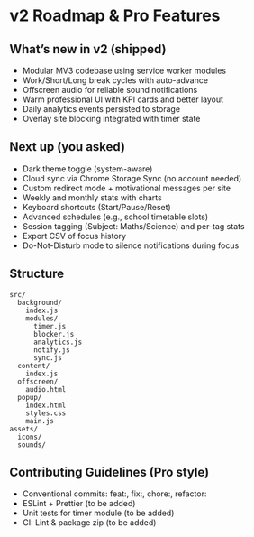 # v2 Roadmap & Pro Features

## What’s new in v2 (shipped)
- Modular MV3 codebase using service worker modules
- Work/Short/Long break cycles with auto-advance
- Offscreen audio for reliable sound notifications
- Warm professional UI with KPI cards and better layout
- Daily analytics events persisted to storage
- Overlay site blocking integrated with timer state

## Next up (you asked)
- Dark theme toggle (system-aware)
- Cloud sync via Chrome Storage Sync (no account needed)
- Custom redirect mode + motivational messages per site
- Weekly and monthly stats with charts
- Keyboard shortcuts (Start/Pause/Reset)
- Advanced schedules (e.g., school timetable slots)
- Session tagging (Subject: Maths/Science) and per-tag stats
- Export CSV of focus history
- Do-Not-Disturb mode to silence notifications during focus

## Structure
```
src/
  background/
    index.js
    modules/
      timer.js
      blocker.js
      analytics.js
      notify.js
      sync.js
  content/
    index.js
  offscreen/
    audio.html
  popup/
    index.html
    styles.css
    main.js
assets/
  icons/
  sounds/
```

## Contributing Guidelines (Pro style)
- Conventional commits: feat:, fix:, chore:, refactor:
- ESLint + Prettier (to be added)
- Unit tests for timer module (to be added)
- CI: Lint & package zip (to be added)
